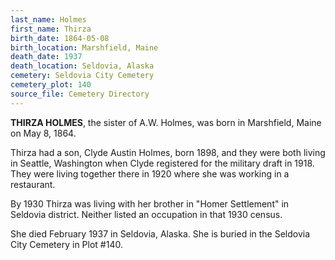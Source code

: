 ```yaml
---
last_name: Holmes
first_name: Thirza
birth_date: 1864-05-08
birth_location: Marshfield, Maine
death_date: 1937
death_location: Seldovia, Alaska
cemetery: Seldovia City Cemetery
cemetery_plot: 140
source_file: Cemetery Directory
---
```

**THIRZA HOLMES**, the sister of A.W. Holmes, was born in Marshfield, Maine on May 8, 1864. 

Thirza had a son, Clyde Austin Holmes, born 1898, and they were both living in Seattle, Washington when Clyde registered for the military draft in 1918. They were living together there in 1920 where she was working in a restaurant.  

By 1930 Thirza was living with her brother in "Homer Settlement" in Seldovia district. Neither listed an occupation in that 1930 census.

She died February 1937 in Seldovia, Alaska.  She is buried in the Seldovia City Cemetery in Plot #140.  

